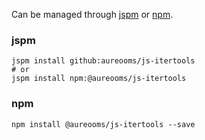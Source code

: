 Can be managed through
[jspm](http://jspm.io)
or [npm](https://github.com/npm/npm).

### jspm
```terminal
jspm install github:aureooms/js-itertools
# or
jspm install npm:@aureooms/js-itertools
```

### npm
```terminal
npm install @aureooms/js-itertools --save
```
